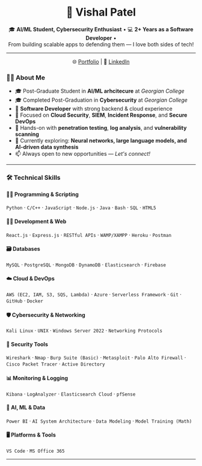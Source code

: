 <!-- GitHub Profile README for Vishal Patel -->
<h1 align="center">🚀 Vishal Patel</h1>

<p align="center">
  🎓 <strong>AI/ML Student, Cybersecurity Enthusiast</strong> • 💻 <strong>2+ Years as a Software Developer</strong> •<br>
  From building scalable apps to defending them — I love both sides of tech!
</p>

---
<p align="center">
  🌐 <a href="https://vishalpatel.github.io">Portfolio</a> | 💼 <a href="https://www.linkedin.com/in/vishal-patel99/">LinkedIn</a>
</p>

### 🧑‍💻 About Me
- 🎓 Post-Graduate Student in **AI/ML arhcitecure** at *Georgian College*
- 🎓 Completed Post-Graduation in **Cybersecurity** at *Georgian College*
- 💼 **Software Developer** with strong backend & cloud experience
- 🔐 Focused on **Cloud Security**, **SIEM**, **Incident Response**, and **Secure DevOps**
- 🧪 Hands-on with **penetration testing**, **log analysis**, and **vulnerability scanning**
- 🌱 Currently exploring: **Neural networks, large language models, and AI-driven data synthesis**
- 📫 Always open to new opportunities — *Let's connect!*

---

### 🛠️ Technical Skills

#### 👨‍💻 Programming & Scripting  
`Python` · `C/C++` · `JavaScript` · `Node.js` · `Java` · `Bash` · `SQL` · `HTML5`

#### 🧑‍🔧 Development & Web  
`React.js` · `Express.js` · `RESTful APIs` · `WAMP/XAMPP` · `Heroku` · `Postman`

#### 🗃️ Databases  
`MySQL` · `PostgreSQL` · `MongoDB` · `DynamoDB` · `Elasticsearch` · `Firebase`

#### ☁️ Cloud & DevOps  
`AWS (EC2, IAM, S3, SQS, Lambda)` · `Azure` · `Serverless Framework` · `Git` · `GitHub` · `Docker`

#### 🛡️ Cybersecurity & Networking  
`Kali Linux` · `UNIX` · `Windows Server 2022` · `Networking Protocols`

#### 🧪 Security Tools  
`Wireshark` · `Nmap` · `Burp Suite (Basic)` · `Metasploit` · `Palo Alto Firewall` · `Cisco Packet Tracer` · `Active Directory`

#### 📊 Monitoring & Logging  
`Kibana` · `LogAnalyzer` · `Elasticsearch Cloud` · `pfSense`

#### 🤖 AI, ML & Data  
`Power BI` · `AI System Architecture` · `Data Modeling` · `Model Training (Math)`

#### 🖥️ Platforms & Tools  
`VS Code` · `MS Office 365`

---
